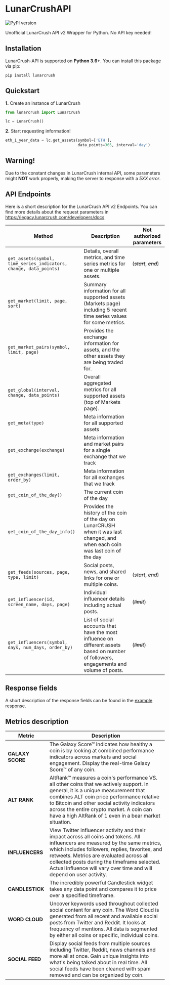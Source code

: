 # LunarCrushAPI
![PyPI version](https://img.shields.io/pypi/v/lunarcrush)

Unofficial LunarCrush API v2 Wrapper for Python. No API key needed!

## Installation
LunarCrush-API is supported on **Python 3.6+**. You can install this package via pip:
```
pip install lunarcrush
```
## Quickstart
**1.** Create an instance of LunarCrush

```Python
from lunarcrush import LunarCrush

lc = LunarCrush()
```

**2.** Start requesting information!

```Python
eth_1_year_data = lc.get_assets(symbol=['ETH'],
                                data_points=365, interval='day')
```

## Warning!
Due to the constant changes in LunarCrush internal API, some parameters might **NOT** work properly, making the server to response with a *5XX error*.


## API Endpoints
Here is a short description for the LunarCrush API v2 Endpoints.
You can find more details about the request parameters in <https://legacy.lunarcrush.com/developers/docs> 

| Method                                                                | Description                                                                                                                             | Not authorized parameters |
|-----------------------------------------------------------------------|-----------------------------------------------------------------------------------------------------------------------------------------|---------------------------|
| ```get_assets(symbol, time_series_indicators, change, data_points)``` | Details, overall metrics, and time series metrics for one or multiple assets.                                                           | (*~~start~~*, *~~end~~*)  |
| ```get_market(limit, page, sort)```                                   | Summary information for all supported assets (Markets page) including 5 recent time series values for some metrics.                     |                           |
| ```get_market_pairs(symbol, limit, page)```                           | Provides the exchange information for assets, and the other assets they are being traded for.                                           |                           |
| ```get_global(interval, change, data_points)```                       | Overall aggregated metrics for all supported assets (top of Markets page).                                                              |                           |
| ```get_meta(type)```                                                  | Meta information for all supported assets                                                                                               |                           |
| ```get_exchange(exchange)```                                          | Meta information and market pairs for a single exchange that we track                                                                   |                           |
| ```get_exchanges(limit, order_by)```                                  | Meta information for all exchanges that we track                                                                                        |                           |
| ```get_coin_of_the_day()```                                           | The current coin of the day                                                                                                             |                           |
| ```get_coin_of_the_day_info()```                                      | Provides the history of the coin of the day on LunarCRUSH when it was last changed, and when each coin was last coin of the day         |                           |
| ```get_feeds(sources, page, type, limit)```                           | Social posts, news, and shared links for one or multiple coins.                                                                         | (*~~start~~*, *~~end~~*)  |
| ```get_influencer(id, screen_name, days, page)```                     | Individual influencer details including actual posts.                                                                                   | (*~~limit~~*)             |
| ```get_influencers(symbol, days, num_days, order_by)```               | List of social accounts that have the most influence on different assets based on number of followers, engagements and volume of posts. | (*~~limit~~*)             |

## Response fields
A short description of the response fields can be found in the [example](examples/doge.jsmin) response.


## Metrics description
| Metric           | Description                                                                                                                                                                                                                                                                                                                                         |
|------------------|-----------------------------------------------------------------------------------------------------------------------------------------------------------------------------------------------------------------------------------------------------------------------------------------------------------------------------------------------------|
| **GALAXY SCORE** | The Galaxy Score™ indicates how healthy a coin is by looking at combined performance indicators across markets and social engagement. Display the real-time Galaxy Score™ of any coin.                                                                                                                                                              |
| **ALT RANK**     | AltRank™ measures a coin's performance VS. all other coins that we actively support. In general, it is a unique measurement that combines ALT coin price performance relative to Bitcoin and other social activity indicators across the entire crypto market. A coin can have a high AltRank of 1 even in a bear market situation.                 |
| **INFLUENCERS**  | View Twitter influencer activity and their impact across all coins and tokens. All influencers are measured by the same metrics, which includes followers, replies, favorites, and retweets. Metrics are evaluated across all collected posts during the timeframe selected. Actual influence will vary over time and will depend on user activity. |
| **CANDLESTICK**  | The incredibly powerful Candlestick widget takes any data point and compares it to price over a specified timeframe.                                                                                                                                                                                                                                |
| **WORD CLOUD**   | Uncover keywords used throughout collected social content for any coin. The Word Cloud is generated from all recent and available social posts from Twitter and Reddit. It looks at frequency of mentions. All data is segmented by either all coins or specific, individual coins.                                                                 |
| **SOCIAL FEED**  | Display social feeds from multiple sources including Twitter, Reddit, news channels and more all at once. Gain unique insights into what's being talked about in real time. All social feeds have been cleaned with spam removed and can be organized by coin.                                                                                      |
